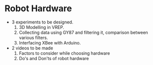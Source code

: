 # Robot Hardware
- 3 experiments to be designed.
  1. 3D Modelling in VREP.
  2. Collecting data using GY87 and filtering it, comparison between various filters.
  3. Interfacing XBee with Arduino.
- 2 videos to be made
  1. Factors to consider while choosing hardware
  2. Do's and Don'ts of robot hardware
